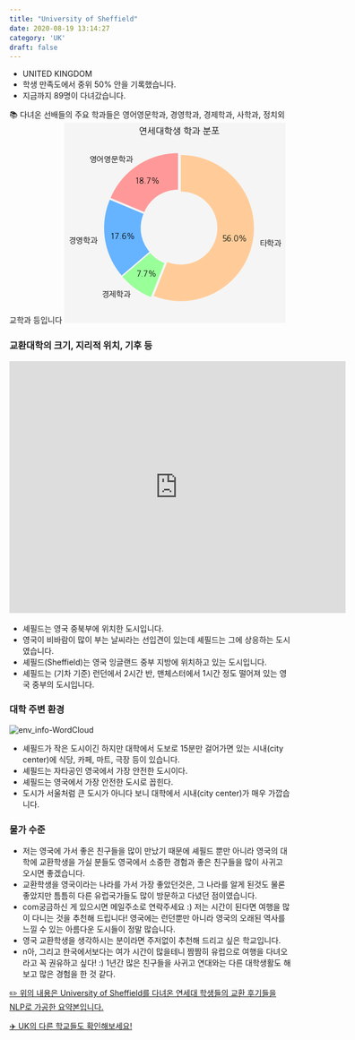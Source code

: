 ```yaml
---
title: "University of Sheffield"
date: 2020-08-19 13:14:27
category: 'UK'
draft: false
---
```



* UNITED KINGDOM
* 학생 만족도에서 중위 50% 안을 기록했습니다.
* 지금까지 89명이 다녀갔습니다. 

📚 다녀온 선배들의 주요 학과들은 영어영문학과, 경영학과, 경제학과, 사학과, 정치외교학과 등입니다
![department-info](../plots/GB000017.png)
### 교환대학의 크기, 지리적 위치, 기후 등
<iframe
width="600"
height="450"
frameborder="0" style="border:0"
src="https://www.google.com/maps/embed/v1/place?key=AIzaSyC9e1AME-pVmWC4hBpFdu5S4dKzyepa3HQ&q=University+of+Sheffield&center=53.3809409,-1.4879469&zoom=14" allowfullscreen>
</iframe>

* 셰필드는 영국 중북부에 위치한 도시입니다.
* 영국이 비바람이 많이 부는 날씨라는 선입견이 있는데 셰필드는 그에 상응하는 도시였습니다.
* 셰필드(Sheffield)는 영국 잉글랜드 중부 지방에 위치하고 있는 도시입니다.
* 셰필드는 (기차 기준) 런던에서 2시간 반, 맨체스터에서 1시간 정도 떨어져 있는 영국 중부의 도시입니다.


### 대학 주변 환경

![env_info-WordCloud](../univ_wordclouds_okt/env_info/GB000017_env_info_okt.png)

* 셰필드가 작은 도시이긴 하지만 대학에서 도보로 15분만 걸어가면 있는 시내(city center)에 식당, 카페, 마트, 극장 등이 있습니다.
* 셰필드는 자타공인 영국에서 가장 안전한 도시이다.
* 셰필드는 영국에서 가장 안전한 도시로 꼽힌다.
* 도시가 서울처럼 큰 도시가 아니다 보니 대학에서 시내(city center)가 매우 가깝습니다.


### 물가 수준 
* 저는 영국에 가서 좋은 친구들을 많이 만났기 때문에 셰필드 뿐만 아니라 영국의 대학에 교환학생을 가실 분들도 영국에서 소중한 경험과 좋은 친구들을 많이 사귀고 오시면 좋겠습니다.
* 교환학생을 영국이라는 나라를 가서 가장 좋았던것은, 그 나라를 알게 된것도 물론 좋았지만 틈틈히 다른 유럽국가들도 많이 방문하고 다녔던 점이였습니다.
* com궁금하신 게 있으시면 메일주소로 연락주세요 :) 저는 시간이 된다면 여행을 많이 다니는 것을 추천해 드립니다! 영국에는 런던뿐만 아니라 영국의 오래된 역사를 느낄 수 있는 아름다운 도시들이 정말 많습니다.
* 영국 교환학생을 생각하시는 분이라면 주저없이 추천해 드리고 싶은 학교입니다.
* n아, 그리고 한국에서보다는 여가 시간이 많을테니 짬짬히 유럽으로 여행을 다녀오라고 꼭 권유하고 싶다! :) 1년간 많은 친구들을 사귀고 연대와는 다른 대학생활도 해보고 많은 경험을 한 것 같다.


[✏️ 위의 내용은 University of Sheffield를 다녀온 연세대 학생들의 교환 후기들을 NLP로 가공한 요약본입니다.](http://oia.yonsei.ac.kr/partner/expReport.asp?ucode=GB000017&bgbn=A)

[✈️ UK의 다른 학교들도 확인해보세요!](https://yonsei-exchange.netlify.app/?category=UK)
